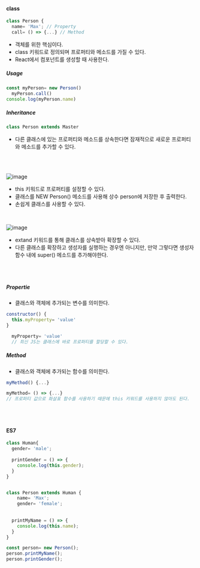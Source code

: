 #### class
```JavaScript
class Person {
  name= 'Max'; // Property
  call= () => {...} // Method
```
- 객체를 위한 핵심이다.
- class 키워드로 정의되며 프로퍼티와 메소드를 가질 수 있다.
- React에서 컴포넌트를 생성할 때 사용한다.

##### Usage
```JavaScript
const myPerson= new Person()
  myPerson.call()
console.log(myPerson.name)
```
##### Inheritance
```JavaScript
class Person extends Master
```
- 다른 클래스에 있는 프로퍼티와 메소드를 상속한다면 잠재적으로 새로운 프로퍼티와 메소드를 추가할 수 있다.

<br>
<br>

![image](https://user-images.githubusercontent.com/79950504/181182238-a93c7ca5-483e-4368-b558-ccb94205e236.png)
- this 키워드로 프로퍼티를 설정할 수 있다. 
- 클래스를 NEW Person() 메소드를 사용해 상수 person에 저장한 후 출력한다.
- 손쉽게 클래스를 사용할 수 있다.

<br>

![image](https://user-images.githubusercontent.com/79950504/181182979-a50b818d-3ad7-4d9c-84b2-98aecfdf1bb1.png)
- extand 키워드를 통해 클래스를 상속받아 확장할 수 있다.
- 다른 클래스를 확장하고 생성자를 실행하는 경우엔 아니지만, 만약 그렇다면 생성자 함수 내에 super() 메소드를 추가해야한다.

<br>
<br>

##### Propertie
- 클래스와 객체에 추가되는 변수를 의미한다.
```JavaScript
constructor() {
  this.myProperty= 'value'
}
```
```JavaScript
  myProperty= 'value'
  // 최신 JS는 클래스에 바로 프로퍼티를 할당할 수 있다.
```


##### Method
- 클래스와 객체에 추가되는 함수를 의미한다.
```JavaScript
myMethod() {...}
```
```JavaScript
myMethod= () => {...}
// 프로퍼티 값으로 화살표 함수를 사용하기 때문에 this 키워드를 사용하지 않아도 된다.
```


<br>
<br>

#### ES7
```JavaScript
class Human{
  gender= 'male';
 
  printGender = () => {
    console.log(this.gender);
  }
}


class Person extends Human {
    name= 'Max';
    gender= 'female';
  
  
  printMyName = () => {
    console.log(this.name);
  }
}

const person= new Person();
person.printMyName();
person.printGender();
```


